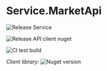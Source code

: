 # Service.MarketApi

![Release Service](https://github.com/MyJetEducation/Service.MarketApi/workflows/Release%20Service/badge.svg)

![Release API client nuget](https://github.com/MyJetEducation/Service.MarketApi/workflows/Release%20API%20client%20nuget/badge.svg)

![CI test build](https://github.com/MyJetEducation/Service.MarketApi/workflows/CI%20test%20build/badge.svg)

*Client library:* ![Nuget version](https://img.shields.io/nuget/v/MyJetEducation.Service.MarketApi.Client?label=MyJetWallet.Service.MarketApi.Client&style=social)

